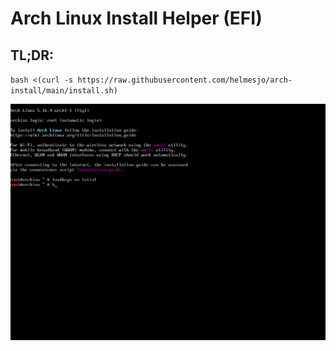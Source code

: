 # Arch Linux Install Helper (EFI)

## TL;DR:

`bash <(curl -s https://raw.githubusercontent.com/helmesjo/arch-install/main/install.sh)`

![](examples/arch-install.gif)